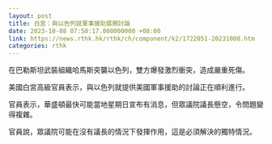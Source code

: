 ```yaml
---
layout: post
title: 白宮：與以色列就軍事援助展開討論
date: 2023-10-08 07:50:17.000000000 +08:00
link: https://news.rthk.hk/rthk/ch/component/k2/1722051-20231008.htm
categories: rthk
---
```


在巴勒斯坦武裝組織哈馬斯突襲以色列，雙方爆發激烈衝突，造成嚴重死傷。

美國白宮高級官員表示，與以色列就提供美國軍事援助的討論正在順利進行。

官員表示，華盛頓最快可能當地星期日宣布有消息，但眾議院議長懸空，令問題變得複雜。

官員說，眾議院可能在沒有議長的情況下發揮作用，這是必須解決的獨特情況。
